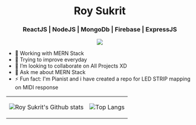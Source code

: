 <h1 align="center"> Roy Sukrit </h1>

<h3 align="center"> ReactJS | NodeJS | MongoDb | Firebase | ExpressJS  </h3>

<p align="center">
    
<a href="https://www.linkedin.com/in/sukrit-roy-chowdhury-398030146/">
    <img src="https://img.shields.io/badge/linkedin%20-%230077B5.svg?&style=for-the-badge&logo=linkedin&logoColor=white"/>
</a>

- 🔭 Working with MERN Stack 
- 🌱 Trying to improve everyday
- 👯 I’m looking to collaborate on All Projects XD
- 💬 Ask me about MERN Stack
- ⚡ Fun fact: I'm Pianist and i have created a repo for LED STRIP mapping on MIDI response 

<table align="center">
<tbody>
<td>
    
![Roy Sukrit's Github stats](https://github-readme-stats.vercel.app/api?username=roy-sukrit&theme=buefy&show_icons=true&text_color=default&)
</td>
<td>
    
![Top Langs](https://github-readme-stats.vercel.app/api/top-langs/?username=roy-sukrit&exclude_repo=natourscss&theme=buefy&show_icons=true&text_color=default&layout=compact&show_icons=true&text_bold)
</td>
</tbody>
</table>

<!--
**roy-sukrit/roy-sukrit** is a ✨ _special_ ✨ repository because its `README.md` (this file) appears on your GitHub profile.

Here are some ideas to get you started:

- 🔭 I’m currently working on ...
- 🌱 I’m currently learning ...
- 👯 I’m looking to collaborate on ...
- 🤔 I’m looking for help with ...
- 💬 Ask me about ...
- 📫 How to reach me: ...
- 😄 Pronouns: ...
- ⚡ Fun fact: ...
-->
